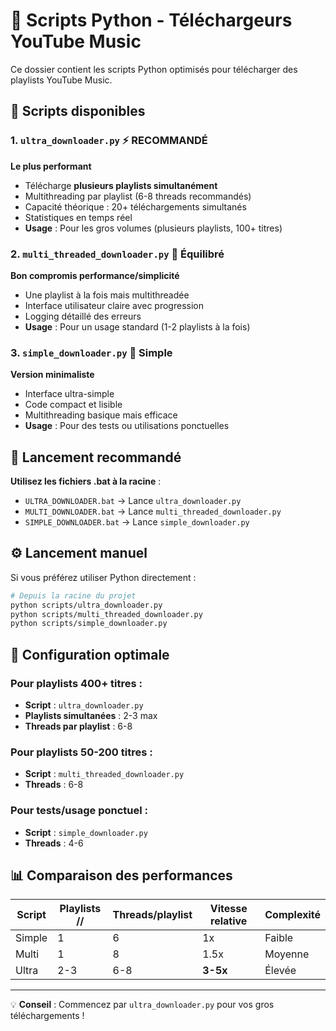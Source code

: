 # 📁 Scripts Python - Téléchargeurs YouTube Music

Ce dossier contient les scripts Python optimisés pour télécharger des playlists YouTube Music.

## 🎯 Scripts disponibles

### 1. `ultra_downloader.py` ⚡ **RECOMMANDÉ**
**Le plus performant**
- Télécharge **plusieurs playlists simultanément**
- Multithreading par playlist (6-8 threads recommandés)
- Capacité théorique : 20+ téléchargements simultanés
- Statistiques en temps réel
- **Usage** : Pour les gros volumes (plusieurs playlists, 100+ titres)

### 2. `multi_threaded_downloader.py` 🎯 **Équilibré**
**Bon compromis performance/simplicité**
- Une playlist à la fois mais multithreadée
- Interface utilisateur claire avec progression
- Logging détaillé des erreurs
- **Usage** : Pour un usage standard (1-2 playlists à la fois)

### 3. `simple_downloader.py` 🚀 **Simple**
**Version minimaliste**
- Interface ultra-simple
- Code compact et lisible
- Multithreading basique mais efficace
- **Usage** : Pour des tests ou utilisations ponctuelles

## 🚀 Lancement recommandé

**Utilisez les fichiers .bat à la racine** :
- `ULTRA_DOWNLOADER.bat` → Lance `ultra_downloader.py`
- `MULTI_DOWNLOADER.bat` → Lance `multi_threaded_downloader.py`  
- `SIMPLE_DOWNLOADER.bat` → Lance `simple_downloader.py`

## ⚙️ Lancement manuel

Si vous préférez utiliser Python directement :

```bash
# Depuis la racine du projet
python scripts/ultra_downloader.py
python scripts/multi_threaded_downloader.py
python scripts/simple_downloader.py
```

## 🔧 Configuration optimale

### Pour playlists 400+ titres :
- **Script** : `ultra_downloader.py`
- **Playlists simultanées** : 2-3 max
- **Threads par playlist** : 6-8

### Pour playlists 50-200 titres :
- **Script** : `multi_threaded_downloader.py`
- **Threads** : 6-8

### Pour tests/usage ponctuel :
- **Script** : `simple_downloader.py`
- **Threads** : 4-6

## 📊 Comparaison des performances

| Script | Playlists // | Threads/playlist | Vitesse relative | Complexité |
|--------|-------------|------------------|------------------|------------|
| Simple | 1 | 6 | 1x | Faible |
| Multi | 1 | 8 | 1.5x | Moyenne |
| Ultra | 2-3 | 6-8 | **3-5x** | Élevée |

---

💡 **Conseil** : Commencez par `ultra_downloader.py` pour vos gros téléchargements !